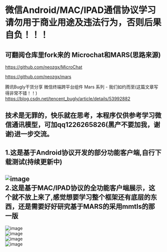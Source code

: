微信Android/MAC/IPAD通信协议学习  
请勿用于商业用途及违法行为，否则后果自负！！！
==== 
可翻阅仓库里fork来的 Microchat和MARS(思路来源)
-------  
https://github.com/neozgx/MicroChat  

https://github.com/neozgx/mars  

腾讯Bugly干货分享 微信终端跨平台组件 Mars 系列 - 我们如约而至(这篇文章写得非常不错！！)
https://blog.csdn.net/tencent_bugly/article/details/53992882

技术是无罪的，快乐就在思考，本程序仅供参考学习微信通讯模型，可加qq1226265826(黑产不要加我，谢谢)进一步交流。 
-------  
1.这是基于Android协议开发的部分功能客户端,自行下载测试(持续更新中)
-------  
![image](https://github.com/neozgx/WeChatProtocolStudy/blob/master/Image/22.png)  
2.这是基于MAC/IPAD协议的全功能客户端展示，这个就不放上来了,感觉想要学习整个框架还有底层的东西，还是需要好好研究基于MARS的采用mmtls的那一版  
-------  
![image](https://github.com/neozgx/WeChatProtocolStudy/blob/master/Image/1.png)  
![image](https://github.com/neozgx/WeChatProtocolStudy/blob/master/Image/2.png)  
![image](https://github.com/neozgx/WeChatProtocolStudy/blob/master/Image/3.png)  
![image](https://github.com/neozgx/WeChatProtocolStudy/blob/master/Image/4.png)









